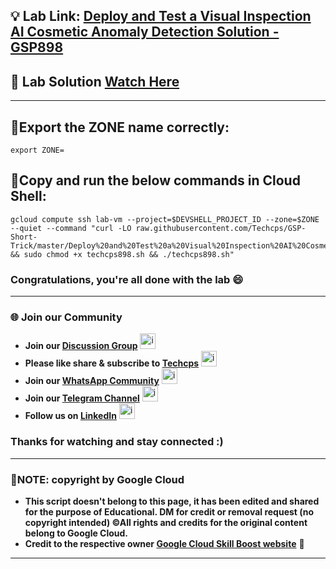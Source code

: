 
## 💡 Lab Link: [Deploy and Test a Visual Inspection AI Cosmetic Anomaly Detection Solution - GSP898](https://www.cloudskillsboost.google/focuses/34183?parent=catalog)

## 🚀 Lab Solution [Watch Here](https://youtu.be/Vl93h2F8MYo)

---

## 🚨Export the ZONE name correctly:

```
export ZONE=
```

## 🚨Copy and run the below commands in Cloud Shell:

```
gcloud compute ssh lab-vm --project=$DEVSHELL_PROJECT_ID --zone=$ZONE --quiet --command "curl -LO raw.githubusercontent.com/Techcps/GSP-Short-Trick/master/Deploy%20and%20Test%20a%20Visual%20Inspection%20AI%20Cosmetic%20Anomaly%20Detection%20Solution/techcps898.sh && sudo chmod +x techcps898.sh && ./techcps898.sh"
```

### Congratulations, you're all done with the lab 😄

---

### 🌐 Join our Community

- **Join our [Discussion Group](https://t.me/Techcpschat)** <img src="https://github.com/user-attachments/assets/a4a4b767-151c-461d-bca1-da6d4c0cd68a" alt="icon" width="25" height="25">
- **Please like share & subscribe to [Techcps](https://www.youtube.com/@techcps)** <img src="https://github.com/user-attachments/assets/6ee41001-c795-467c-8d96-06b56c246b9c" alt="icon" width="25" height="25">
- **Join our [WhatsApp Community](https://whatsapp.com/channel/0029Va9nne147XeIFkXYv71A)** <img src="https://github.com/user-attachments/assets/aa10b8b2-5424-40bc-8911-7969f29f6dae" alt="icon" width="25" height="25">
- **Join our [Telegram Channel](https://t.me/Techcps)** <img src="https://github.com/user-attachments/assets/a4a4b767-151c-461d-bca1-da6d4c0cd68a" alt="icon" width="25" height="25">
- **Follow us on [LinkedIn](https://www.linkedin.com/company/techcps/)** <img src="https://github.com/user-attachments/assets/b9da471b-2f46-4d39-bea9-acdb3b3a23b0" alt="icon" width="25" height="25">

### Thanks for watching and stay connected :)

---

### 🚨NOTE: copyright by Google Cloud
- **This script doesn't belong to this page, it has been edited and shared for the purpose of Educational. DM for credit or removal request (no copyright intended) ©All rights and credits for the original content belong to Google Cloud.**
- **Credit to the respective owner [Google Cloud Skill Boost website](https://www.cloudskillsboost.google/)** 🙏

---
